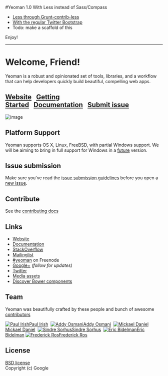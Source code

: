 
#Yeoman 1.0 With Less instead of Sass/Compass
 - [Less through Grunt-contrib-less](https://github.com/gruntjs/grunt-contrib-less)
 - [With the regular Twitter Bootstrap](http://twitter.github.com/bootstrap/)
 - Todo: make a scaffold of this

Enjoy!

------

# Welcome, Friend!

Yeoman is a robust and opinionated set of tools, libraries, and a workflow that can help developers quickly build beautiful, compelling web apps.

## [Website](http://yeoman.io)&nbsp;&nbsp;&nbsp;[Getting Started](http://yeoman.io/gettingstarted_1.0.html)&nbsp;&nbsp;&nbsp;[Documentation](https://github.com/yeoman/yeoman/wiki)&nbsp;&nbsp;&nbsp;[Submit issue](https://github.com/yeoman/yeoman#issue-submission)

![image](http://yeoman.io/media/yeoman-masthead.png)


## Platform Support

Yeoman supports OS X, Linux, FreeBSD, with partial Windows support. We will be aiming to bring in full support for Windows in a [future](https://github.com/yeoman/yeoman/wiki/Manual-Install) version.


## Issue submission

Make sure you've read the [issue submission guidelines](https://github.com/yeoman/yeoman/blob/master/contributing.md#issue-submission) before you open a [new issue](https://github.com/yeoman/yeoman/issues/new).


## Contribute

See the [contributing docs](https://github.com/yeoman/yeoman/blob/master/contributing.md)


## Links

- [Website](http://yeoman.io)
- [Documentation](https://github.com/yeoman/yeoman/wiki)
- [StackOverflow](http://stackoverflow.com/questions/tagged/yeoman)
- [Mailinglist](https://groups.google.com/forum/#!forum/yeoman-dev)
- [\#yeoman](http://webchat.freenode.net/?channels=yeoman) on Freenode
- [Google+](https://plus.google.com/101063139999404044459/posts) *(follow for updates)*
- [Twitter](https://twitter.com/yeoman)
- [Media assets](https://github.com/yeoman/yeoman.io/tree/gh-pages/media)
- [Discover Bower components](http://sindresorhus.com/bower-components/)


## Team

Yeoman was beautifully crafted by these people and bunch of awesome [contributors](https://github.com/yeoman/yeoman/graphs/contributors)

[![Paul Irish](http://www.gravatar.com/avatar/ffe68d6f71b225f7661d33f2a8908281.png?s=40)Paul Irish](http://paulirish.com)&nbsp;
[![Addy Osmani](http://www.gravatar.com/avatar/96270e4c3e5e9806cf7245475c00b275.png?s=40)Addy Osmani](http://addyosmani.com)&nbsp;
[![Mickael Daniel](http://www.gravatar.com/avatar/a23615915f0baf096b94cc9df93fc327.png?s=40)Mickael Daniel](http://blog.mklog.fr)&nbsp;
[![Sindre Sorhus](http://www.gravatar.com/avatar/d36a92237c75c5337c17b60d90686bf9.png?s=40)Sindre Sorhus](http://sindresorhus.com)&nbsp;
[![Eric Bidelman](http://www.gravatar.com/avatar/e7948aac7c52b26470be80311873a398.png?s=40)Eric Bidelman](http://ericbidelman.com)
[![Frederick Ros](http://www.gravatar.com/avatar/4605de69c4c3af3f48b8e829206cd4c2.png?s=40)Frederick Ros](https://github.com/sleeper)


## License

[BSD license](http://opensource.org/licenses/bsd-license.php)  
Copyright (c) Google